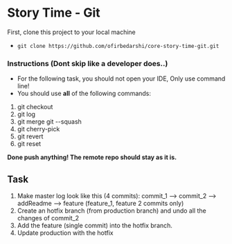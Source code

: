 # Story Time - Git

First, clone this project to your local machine
 - `git clone https://github.com/ofirbedarshi/core-story-time-git.git`
### Instructions (Dont skip like a developer does..)
 - For the following task, you should not open your IDE, Only use command line!
 - You should use **all** of the following commands:
 1. git checkout
2. git log
2. git merge git --squash
3. git cherry-pick 
4. git revert
5. git reset

 **Done push anything! The remote repo should stay as it is.**
 

## Task

1. Make master log look like this (4 commits): commit_1 --> commit_2 --> addReadme --> feature (feature_1, feature 2 commits only)
2. Create an hotfix branch (from production branch) and undo all the changes of commit_2
3. Add the feature (single commit) into the hotfix branch.
4. Update production with the hotfix

